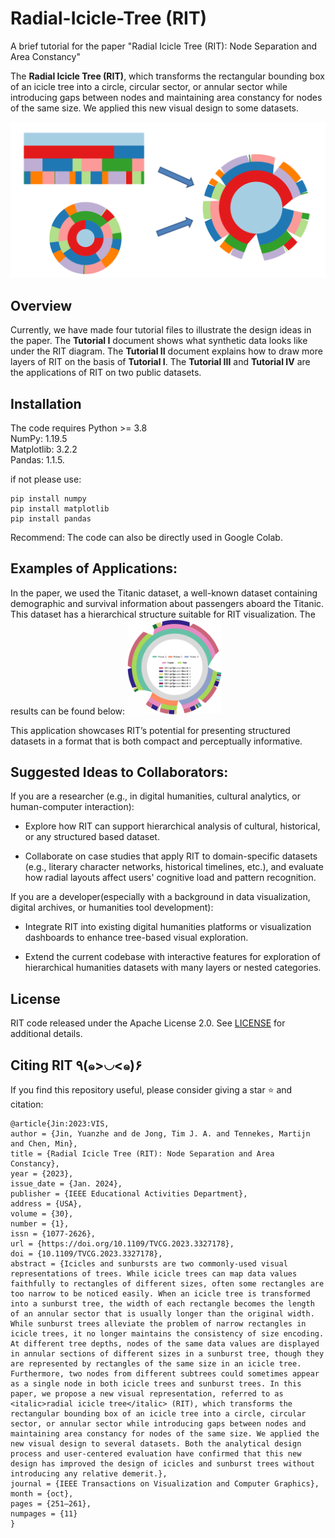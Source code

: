 # Radial-Icicle-Tree (RIT)
A brief tutorial for the paper "Radial Icicle Tree (RIT): Node Separation and Area Constancy"

The **Radial Icicle Tree (RIT)**, which transforms the rectangular bounding box of an icicle tree into a circle, circular sector, or annular sector
while introducing gaps between nodes and maintaining area constancy for nodes of the same size. We applied this new visual design to some datasets. 

![image](images/rit_figure.png)

## Overview
Currently, we have made four tutorial files to illustrate the design ideas in the paper. The **Tutorial I** document shows what synthetic data looks like under the RIT diagram. 
The **Tutorial II** document explains how to draw more layers of RIT on the basis of **Tutorial I**. The **Tutorial III** and **Tutorial IV** are the applications of RIT on two public datasets.

## Installation

The code requires Python >= 3.8  
NumPy: 1.19.5  
Matplotlib: 3.2.2  
Pandas: 1.1.5.  

if not please use:
```
pip install numpy
pip install matplotlib
pip install pandas
```

Recommend:
The code can also be directly used in Google Colab.



## Examples of Applications:
In the paper, we used the Titanic dataset, a well-known dataset containing demographic and survival information about passengers aboard the Titanic. This dataset has a hierarchical structure suitable for RIT visualization. The results can be found below:
<img src="images/titanic.png" alt="Titanic Visualization" style="width:30%;"/>

This application showcases RIT’s potential for presenting structured datasets in a format that is both compact and perceptually informative.

## Suggested Ideas to Collaborators:
If you are a researcher (e.g., in digital humanities, cultural analytics, or human-computer interaction):  

- Explore how RIT can support hierarchical analysis of cultural, historical, or any structured based dataset.

- Collaborate on case studies that apply RIT to domain-specific datasets (e.g., literary character networks, historical timelines, etc.), and evaluate how radial layouts affect users' cognitive load and pattern recognition.

If you are a developer(especially with a background in data visualization, digital archives, or humanities tool development):  
- Integrate RIT into existing digital humanities platforms or visualization dashboards to enhance tree-based visual exploration.

- Extend the current codebase with interactive features for exploration of hierarchical humanities datasets with many layers or nested categories.


## License

RIT code released under the Apache License 2.0. See [LICENSE](LICENSE) for additional details.

## Citing RIT ٩(๑>◡<๑)۶

If you find this repository useful, please consider giving a star :star: and citation:

```
@article{Jin:2023:VIS,
author = {Jin, Yuanzhe and de Jong, Tim J. A. and Tennekes, Martijn and Chen, Min},
title = {Radial Icicle Tree (RIT): Node Separation and Area Constancy},
year = {2023},
issue_date = {Jan. 2024},
publisher = {IEEE Educational Activities Department},
address = {USA},
volume = {30},
number = {1},
issn = {1077-2626},
url = {https://doi.org/10.1109/TVCG.2023.3327178},
doi = {10.1109/TVCG.2023.3327178},
abstract = {Icicles and sunbursts are two commonly-used visual representations of trees. While icicle trees can map data values faithfully to rectangles of different sizes, often some rectangles are too narrow to be noticed easily. When an icicle tree is transformed into a sunburst tree, the width of each rectangle becomes the length of an annular sector that is usually longer than the original width. While sunburst trees alleviate the problem of narrow rectangles in icicle trees, it no longer maintains the consistency of size encoding. At different tree depths, nodes of the same data values are displayed in annular sections of different sizes in a sunburst tree, though they are represented by rectangles of the same size in an icicle tree. Furthermore, two nodes from different subtrees could sometimes appear as a single node in both icicle trees and sunburst trees. In this paper, we propose a new visual representation, referred to as <italic>radial icicle tree</italic> (RIT), which transforms the rectangular bounding box of an icicle tree into a circle, circular sector, or annular sector while introducing gaps between nodes and maintaining area constancy for nodes of the same size. We applied the new visual design to several datasets. Both the analytical design process and user-centered evaluation have confirmed that this new design has improved the design of icicles and sunburst trees without introducing any relative demerit.},
journal = {IEEE Transactions on Visualization and Computer Graphics},
month = {oct},
pages = {251–261},
numpages = {11}
}
```
